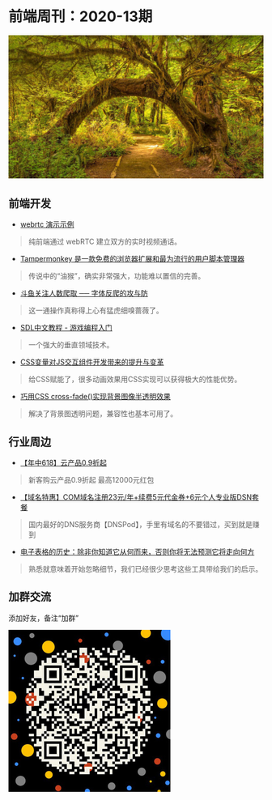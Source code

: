 # 前端周刊：2020-13期

[![](/img/bing/20200713.png?imageMogr2/thumbnail/960x)](https://cn.bing.com/search?q=可可西里雨林)

## 前端开发

- [webrtc 演示示例](https://github.com/nashaofu/webrtc-demo)

> 纯前端通过 webRTC 建立双方的实时视频通话。

- [Tampermonkey 是一款免费的浏览器扩展和最为流行的用户脚本管理器](https://www.tampermonkey.net/)

> 传说中的“油猴”，确实非常强大，功能难以置信的完善。

- [斗鱼关注人数爬取 ── 字体反爬的攻与防](https://cjting.me/2020/07/01/douyu-crawler-and-font-anti-crawling/)

> 这一通操作真称得上心有猛虎细嗅蔷薇了。

- [SDL中文教程 - 游戏编程入门](http://tjumyk.github.io/sdl-tutorial-cn/index.html)

> 一个强大的垂直领域技术。

- [CSS变量对JS交互组件开发带来的提升与变革](https://www.zhangxinxu.com/wordpress/2020/07/css-var-improve-components/)

> 给CSS赋能了，很多动画效果用CSS实现可以获得极大的性能优势。

- [巧用CSS cross-fade()实现背景图像半透明效果](https://www.zhangxinxu.com/wordpress/2020/07/css-cross-fade-background-image-opacity/)

> 解决了背景图透明问题，兼容性也基本可用了。

## 行业周边

- [【年中618】云产品0.9折起](https://www.aliyun.com/activity/618/index?userCode=y31qmczl)

> 新客购云产品0.9折起 最高12000元红包

- [【域名特惠】COM域名注册23元/年+续费5元代金券+6元个人专业版DSN套餐](https://www.dnspod.cn/promo/domainscarnival?promo_code=3LIUUR11729&source=sharelink&from=link)

> 国内最好的DNS服务商【DNSPod】，手里有域名的不要错过，买到就是赚到

- [电子表格的历史：除非你知道它从何而来，否则你将无法预测它将走向何方](https://sspai.com/post/60799)

> 熟悉就意味着开始忽略细节，我们已经很少思考这些工具带给我们的启示。

## 加群交流

添加好友，备注“加群”

![refned_x](../img/a/refined-x.jpg)
